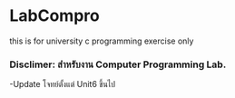 # LabCompro
this is for university c programming exercise only

### Disclimer: สำหรับงาน Computer Programming Lab.
-Update โจทย์ตั้งแต่ Unit6 ขึ้นไป
